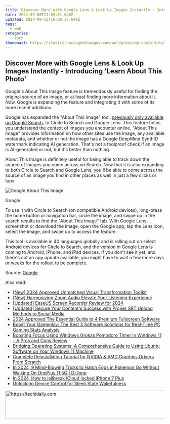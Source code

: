 ```yaml
---
title: Discover More with Google Lens & Look Up Images Instantly - Introducing 'Learn About This Photo'
date: 2024-09-08T21:59:31.040Z
updated: 2024-09-12T16:08:37.649Z
tags:
  - web
categories:
  - tech
thumbnail: https://static1.howtogeekimages.com/wordpress/wp-content/uploads/wm/2024/07/flip-6-circle-to-search-ai.jpg
---
```


## Discover More with Google Lens & Look Up Images Instantly - Introducing 'Learn About This Photo'

Google's About This Image feature is tremendously useful for finding the original source of an image, or at least finding more information about it. Now, Google is expanding the feature and integrating it with some of its more recent additions.

 Google has expanded the "About This Image" tool, [previously only available on Google Search](https://extra-support.techidaily.com/fixing-the-silent-game-solving-roblox-audio-problems-on-windows-11-and-10/), to Circle to Search and Google Lens. This feature helps you understand the context of images you encounter online. "About This Image" provides information on how other sites use the image, any available metadata, and whether or not the image has a Google DeepMind SynthID watermark indicating AI generation. That's not a foolproof check if an image is AI-generated or not, but it's better than nothing.

 About This Image is definitely useful for being able to track down the source of images you come across on Search. Now that it is also expanding to both Circle to Search and Google Lens, you'll be able to come across the source of an image you find in other places as well in just a few clicks or taps.

![Google About This Image](https://static1.howtogeekimages.com/wordpress/wp-content/uploads/2024/07/google-about-this-image.jpg) 

Google 

 To use it with Circle to Search (on compatible Android devices), long-press the home button or navigation bar, circle the image, and swipe up in the search results to find the "About This Image" tab. With Google Lens, screenshot or download the image, open the Google app, tap the Lens icon, select the image, and swipe up to access the feature.

 This tool is available in 40 languages globally and is rolling out on select Android devices for Circle to Search, and the version in Google Lens is coming to Android, iPhone, and iPad devices. If you don't see it yet, and there's not an app update available, you might have to wait a few more days or weeks for the rollout to be complete.

 Source: [Google](https://blog.google/products/search/google-about-this-image-update-july-2024/)

<ins class="adsbygoogle"
     style="display:block"
     data-ad-format="autorelaxed"
     data-ad-client="ca-pub-7571918770474297"
     data-ad-slot="1223367746"></ins>

<ins class="adsbygoogle"
     style="display:block"
     data-ad-client="ca-pub-7571918770474297"
     data-ad-slot="8358498916"
     data-ad-format="auto"
     data-full-width-responsive="true"></ins>

<span class="atpl-alsoreadstyle">Also read:</span>
<div><ul>
<li><a href="https://fox-helps.techidaily.com/new-2024-approved-unmatched-visual-transformation-toolkit/"><u>[New] 2024 Approved Unmatched Visual Transformation Toolkit</u></a></li>
<li><a href="https://on-screen-recording.techidaily.com/new-harmonizing-zoom-audio-elevate-your-listening-experience/"><u>[New] Harmonizing Zoom Audio Elevate Your Listening Experience</u></a></li>
<li><a href="https://screen-video-capture.techidaily.com/updated-easeus-screen-recorder-review-for-2024/"><u>[Updated] EaseUS Screen Recorder Review for 2024</u></a></li>
<li><a href="https://fox-blue.techidaily.com/updated-secure-your-contents-success-with-proper-srt-upload-methods-to-social-media/"><u>[Updated] Secure Your Content's Success with Proper SRT Upload Methods to Social Media</u></a></li>
<li><a href="https://on-screen-recording.techidaily.com/2024-approved-the-essential-guide-to-4-premium-fullscreen-software/"><u>2024 Approved The Essential Guide to 4 Premium Fullscreen Software</u></a></li>
<li><a href="https://some-skills.techidaily.com/boost-your-gameplay-the-best-3-software-solutions-for-real-time-pc-gaming-stats-analysis/"><u>Boost Your Gameplay: The Best 3 Software Solutions for Real-Time PC Gaming Stats Analysis</u></a></li>
<li><a href="https://some-skills.techidaily.com/boosting-focus-using-windows-grokas-pomodoro-timer-in-windows-11-a-pros-and-cons-review/"><u>Boosting Focus Using Windows Grokas Pomodoro Timer in Windows 11 – A Pros and Cons Review</u></a></li>
<li><a href="https://some-skills.techidaily.com/bridging-operating-systems-a-comprehensive-guide-to-using-ubuntu-software-on-your-windows-11-machine/"><u>Bridging Operating Systems: A Comprehensive Guide to Using Ubuntu Software on Your Windows 11 Machine</u></a></li>
<li><a href="https://some-skills.techidaily.com/complete-reinstallation-tutorial-for-nvidia-and-amd-graphics-drivers-from-scratch/"><u>Complete Reinstallation Tutorial for NVIDIA & AMD Graphics Drivers From Scratch</u></a></li>
<li><a href="https://android-pokemon-go.techidaily.com/in-2024-9-mind-blowing-tricks-to-hatch-eggs-in-pokemon-go-without-walking-on-oneplus-11-5g-drfone-by-drfone-virtual-android/"><u>In 2024, 9 Mind-Blowing Tricks to Hatch Eggs in Pokemon Go Without Walking On OnePlus 11 5G | Dr.fone</u></a></li>
<li><a href="https://activate-lock.techidaily.com/in-2024-how-to-jailbreak-icloud-locked-iphone-7-plus-by-drfone-ios/"><u>In 2024, How to jailbreak iCloud locked iPhone 7 Plus</u></a></li>
<li><a href="https://windows11.techidaily.com/unlocking-device-control-for-sleep-state-wakefulness/"><u>Unlocking Device Control for Sleep State Wakefulness</u></a></li>
</ul></div>

<!-- affiliate ads begin -->
<a href="https://appsumo.8odi.net/c/5597632/2118315/7443" target="_top" id="2118315">
  <img src="//a.impactradius-go.com/display-ad/7443-2118315" border="0" alt="https://techidaily.com" width="728" height="90"/>
</a>
<img height="0" width="0" src="https://appsumo.8odi.net/i/5597632/2118315/7443" style="position:absolute;visibility:hidden;" border="0" />
<!-- affiliate ads end -->


